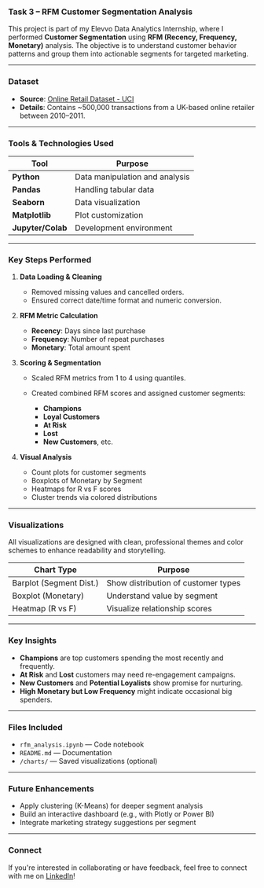 ###  Task 3 – RFM Customer Segmentation Analysis

This project is part of my Elevvo Data Analytics Internship, where I performed **Customer Segmentation** using **RFM (Recency, Frequency, Monetary)** analysis. The objective is to understand customer behavior patterns and group them into actionable segments for targeted marketing.

---

###  Dataset

* **Source**: [Online Retail Dataset - UCI](https://archive.ics.uci.edu/ml/datasets/online+retail)
* **Details**: Contains \~500,000 transactions from a UK-based online retailer between 2010–2011.

---

###  Tools & Technologies Used

| Tool              | Purpose                        |
| ----------------- | ------------------------------ |
| **Python**        | Data manipulation and analysis |
| **Pandas**        | Handling tabular data          |
| **Seaborn**       | Data visualization             |
| **Matplotlib**    | Plot customization             |
| **Jupyter/Colab** | Development environment        |

---

###  Key Steps Performed

1. **Data Loading & Cleaning**

   * Removed missing values and cancelled orders.
   * Ensured correct date/time format and numeric conversion.

2. **RFM Metric Calculation**

   * **Recency**: Days since last purchase
   * **Frequency**: Number of repeat purchases
   * **Monetary**: Total amount spent

3. **Scoring & Segmentation**

   * Scaled RFM metrics from 1 to 4 using quantiles.
   * Created combined RFM scores and assigned customer segments:

     *  **Champions**
     *  **Loyal Customers**
     *  **At Risk**
     *  **Lost**
     *  **New Customers**, etc.

4. **Visual Analysis**

   * Count plots for customer segments
   * Boxplots of Monetary by Segment
   * Heatmaps for R vs F scores
   * Cluster trends via colored distributions

---

###  Visualizations

All visualizations are designed with clean, professional themes and color schemes to enhance readability and storytelling.

| Chart Type              | Purpose                             |
| ----------------------- | ----------------------------------- |
| Barplot (Segment Dist.) | Show distribution of customer types |
| Boxplot (Monetary)      | Understand value by segment         |
| Heatmap (R vs F)        | Visualize relationship scores       |

---

###  Key Insights

* **Champions** are top customers spending the most recently and frequently.
* **At Risk** and **Lost** customers may need re-engagement campaigns.
* **New Customers** and **Potential Loyalists** show promise for nurturing.
* **High Monetary but Low Frequency** might indicate occasional big spenders.

---

###  Files Included

* `rfm_analysis.ipynb` — Code notebook
* `README.md` — Documentation
* `/charts/` — Saved visualizations (optional)

---

###  Future Enhancements

* Apply clustering (K-Means) for deeper segment analysis
* Build an interactive dashboard (e.g., with Plotly or Power BI)
* Integrate marketing strategy suggestions per segment

---

###  Connect

If you're interested in collaborating or have feedback, feel free to connect with me on [LinkedIn](https://www.linkedin.com/in/abdur-rahmanml/)!
